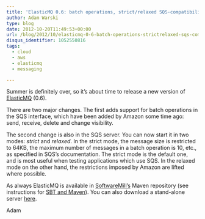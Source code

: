 ```yaml
---
title: 'ElasticMQ 0.6: batch operations, strict/relaxed SQS-compatibility mode'
author: Adam Warski
type: blog
date: 2012-10-20T11:49:53+00:00
url: /blog/2012/10/elasticmq-0-6-batch-operations-strictrelaxed-sqs-compatibility-mode/
disqus_identifier: 1052550816
tags:
  - cloud
  - aws
  - elasticmq
  - messaging

---
```

Summer is definitely over, so it&#8217;s about time to release a new version of [ElasticMQ][1] (0.6).

There are two major changes. The first adds support for batch operations in the SQS interface, which have been added by Amazon some time ago: send, receive, delete and change visibility.

The second change is also in the SQS server. You can now start it in two modes: _strict_ and _relaxed_. In the strict mode, the message size is restricted to 64KB, the maximum number of messages in a batch operation is 10, etc., as specified in SQS&#8217;s documentation. The strict mode is the default one, and is most useful when testing applications which use SQS. In the relaxed mode on the other hand, the restrictions imposed by Amazon are lifted where possible. 

As always ElasticMQ is available in [SoftwareMill&#8217;s][2] Maven repository (see instructions for [SBT and Maven][3]). You can also download a stand-alone server [here][4].

Adam

 [1]: http://www.elasticmq.org
 [2]: http://www.softwaremill.com
 [3]: https://github.com/adamw/elasticmq#elasticmq-dependencies-in-sbt
 [4]: https://github.com/adamw/elasticmq/downloads

